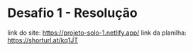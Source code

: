 # Desafio 1 - Resolução
link do site: https://projeto-solo-1.netlify.app/
link da planilha: https://shorturl.at/kq1JT
